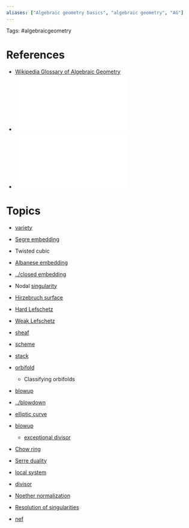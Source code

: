 ```yaml
---
aliases: ["Algebraic geometry basics", "algebraic geometry", "AG"]
---
```


Tags: #algebraicgeometry


# References

- [Wikipedia Glossary of Algebraic Geometry](https://en.wikipedia.org/wiki/Glossary_of_algebraic_geometry)
- ![Introduction to AG lecture notes](../../attachments/iag.pdf)
- ![Short overview of lectures](../../attachments/2013SP_algebra.pdf)

# Topics
- [variety](../variety.md)

- [Segre embedding](Segre%20embedding)
- Twisted cubic
- [Albanese embedding](Albanese%20embedding)
- [../closed embedding](../closed%20embedding.md)
- Nodal [singularity](singularity)
- [Hirzebruch surface](Hirzebruch%20surface)
- [Hard Lefschetz](Hard%20Lefschetz)
- [Weak Lefschetz](Weak%20Lefschetz)

- [sheaf](../sheaf.md)
- [scheme](../scheme.md)
- [stack](../stack.md)
- [orbifold](../orbifold.md)
	- Classifying orbifolds
- [blowup](../blowup.md)
- [../blowdown](../blowdown.md)

- [elliptic curve](../elliptic%20curve.md)

- [blowup](../blowup.md)
	- [exceptional divisor](../exceptional%20divisor.md)
- [Chow ring](../Chow%20ring.md)
- [Serre duality](../Serre%20duality.md)
- [local system](../local%20system.md)
- [divisor](../divisor.md)
- [Noether normalization](Noether%20normalization)
- [Resolution of singularities](../Resolution%20of%20singularities.md)
- [nef](nef)